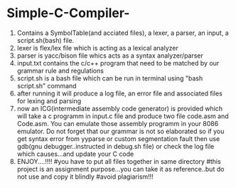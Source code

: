 # Simple-C-Compiler-
1. Contains a SymbolTable(and acciated files), a lexer, a parser, an input, a script.sh(bash) file.
2. lexer is flex/lex file which is acting as a lexical analyzer
3. parser is yacc/bison file whics acts as a syntax analyzer/parser
4. input.txt contains the c/c++ program that need to be matched by our grammar rule and regulations
5. script.sh is a bash file which can be run in terminal using "bash script.sh" command
6. after running it will produce a log file, an error file and associated files for lexing and parsing
7. now an ICG(intermediate assembly code generator) is provided which will take a c programm in input.c file
   and produce two file code.asm and Code.asm. You can emulate those assembly programm in your 8086 emulator.
   Do not forget that our grammar is not so elaborated so if you get syntax error from yyparse or custom segmentation 
   fault then use gdb(gnu debugger..instructed in debug.sh file) or check the log file which causes...and update your C code
8. ENJOY....!!!!
#you have to put all files together in same directory
#this project is an assignment purpose...you can take it as reference..but do not use and copy it blindly
#avoid plagiarism!!!
